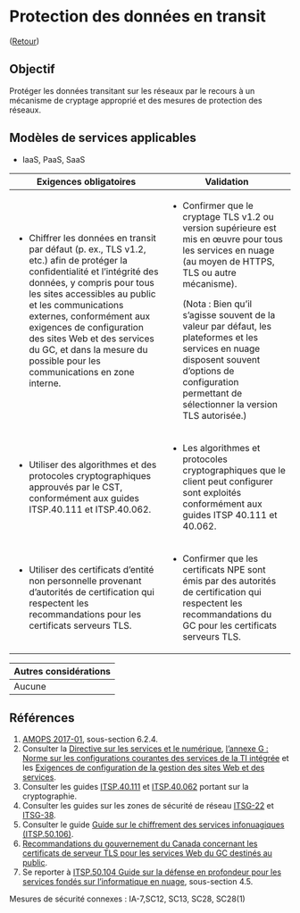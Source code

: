 # Protection des données en transit

([Retour](../README.md))

## Objectif

Protéger les données transitant sur les réseaux par le recours à un mécanisme de cryptage approprié et des mesures de protection des réseaux.

## Modèles de services applicables

- IaaS, PaaS, SaaS

| Exigences obligatoires                                                                                                                                                                                                                                                                                                                                                                             | Validation                                                                                                                                                                                                                                                                                                                                                                               |
| -------------------------------------------------------------------------------------------------------------------------------------------------------------------------------------------------------------------------------------------------------------------------------------------------------------------------------------------------------------------------------------------------- | ---------------------------------------------------------------------------------------------------------------------------------------------------------------------------------------------------------------------------------------------------------------------------------------------------------------------------------------------------------------------------------------- |
| <ul><li>Chiffrer les données en transit par défaut (p. ex., TLS v1.2, etc.) afin de protéger la confidentialité et l’intégrité des données, y compris pour tous les sites accessibles au public et les communications externes, conformément aux exigences de configuration des sites Web et des services du GC, et dans la mesure du possible pour les communications en zone interne. </li></ul> | <ul><li>Confirmer que le cryptage TLS v1.2 ou version supérieure est mis en œuvre pour tous les services en nuage (au moyen de HTTPS, TLS ou autre mécanisme). <p>(Nota : Bien qu’il s’agisse souvent de la valeur par défaut, les plateformes et les services en nuage disposent souvent d’options de configuration permettant de sélectionner la version TLS autorisée.)</p></li></ul> |
| <ul><li>Utiliser des algorithmes et des protocoles cryptographiques approuvés par le CST, conformément aux guides ITSP.40.111 et ITSP.40.062. </li></ul>                                                                                                                                                                                                                                           | <ul><li>Les algorithmes et protocoles cryptographiques que le client peut configurer sont exploités conformément aux guides ITSP 40.111 et 40.062.</li></ul>                                                                                                                                                                                                                             |
| <ul><li>Utiliser des certificats d’entité non personnelle provenant d’autorités de certification qui respectent les recommandations pour les certificats serveurs TLS.</li></ul>                                                                                                                                                                                                                   | <ul><li>Confirmer que les certificats NPE sont émis par des autorités de certification qui respectent les recommandations du GC pour les certificats serveurs TLS.</li></ul>                                                                                                                                                                                                             |

| Autres considérations |
| --------------------- |
| Aucune                |

## Références

1. [AMOPS 2017-01](https://www.canada.ca/en/treasury-board-secretariat/services/access-information-privacy/security-identity-management/direction-secure-use-commercial-cloud-services-spin.html), sous-section 6.2.4.
2. Consulter la [Directive sur les services et le numérique](https://www.tbs-sct.canada.ca/pol/doc-fra.aspx?id=32601), [l’annexe G : Norme sur les configurations courantes des services de la TI intégrée](https://www.tbs-sct.canada.ca/pol/doc-fra.aspx?id=32713) et les [Exigences de configuration de la gestion des sites Web et des services](https://www.canada.ca/fr/gouvernement/systeme/gouvernement-numerique/politiques-normes/configurations-courantes-services-ti-integree/sites-web.html).
3. Consulter les guides [ITSP.40.111](https://cyber.gc.ca/fr/orientation/algorithmes-cryptographiques-linformation-non-classifie-protege-protege-b-itsp40111) et [ITSP.40.062](https://www.cyber.gc.ca/fr/orientation/conseils-sur-la-configuration-securisee-des-protocoles-reseau-itsp40062) portant sur la cryptographie.
4. Consulter les guides sur les zones de sécurité de réseau [ITSG-22](https://cyber.gc.ca/fr/orientation/exigences-de-base-en-matiere-de-securite-pour-les-zones-de-securite-de-reseau-version) et [ITSG-38](https://cyber.gc.ca/fr/orientation/considerations-de-conception-relatives-au-positionnement-des-services-dans-les-zones).
5. Consulter le guide [Guide sur le chiffrement des services infonuagiques (ITSP.50.106)](https://www.cyber.gc.ca/fr/orientation/guide-sur-le-chiffrement-des-services-infonuagiques-itsp50106).
6. [Recommandations du gouvernement du Canada concernant les certificats de serveur TLS pour les services Web du GC destinés au public](https://wiki.gccollab.ca/images/9/92/Recommendations_for_TLS_Server_Certificates_-_14_May_2021.pdf).
7. Se reporter à [ITSP.50.104 Guide sur la défense en profondeur pour les services fondés sur l’informatique en nuage](https://cyber.gc.ca/fr/orientation/guide-sur-la-defense-en-profondeur-pour-les-services-fondes-sur-linfonuagique-itsp50104), sous-section 4.5.

Mesures de sécurité connexes : IA-7,SC12, SC13, SC28, SC28(1)
